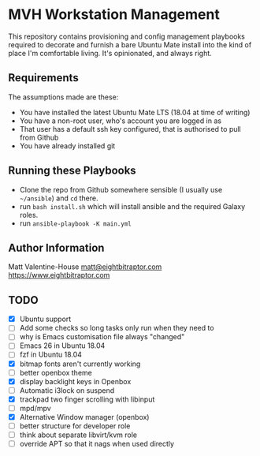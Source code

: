 MVH Workstation Management
=========

This repository contains provisioning and config management playbooks required
to decorate and furnish a bare Ubuntu Mate install into the kind of place I'm
comfortable living. It's opinionated, and always right.

Requirements
------------

The assumptions made are these:

  * You have installed the latest Ubuntu Mate LTS (18.04 at time of writing)
  * You have a non-root user, who's account you are logged in as
  * That user has a default ssh key configured, that is authorised to pull from Github
  * You have already installed git


Running these Playbooks
--------------

* Clone the repo from Github somewhere sensible (I usually use `~/ansible`) and `cd` there.
* run `bash install.sh` which will install ansible and the required Galaxy roles.
* run `ansible-playbook -K main.yml`

Author Information
------------------

Matt Valentine-House
matt@eightbitraptor.com
https://www.eightbitraptor.com

TODO
----

* [X] Ubuntu support
* [ ] Add some checks so long tasks only run when they need to
* [ ] why is Emacs customisation file always "changed"
* [ ] Emacs 26 in Ubuntu 18.04
* [ ] fzf in Ubuntu 18.04
* [X] bitmap fonts aren't currently working
* [ ] better openbox theme
* [X] display backlight keys in Openbox
* [ ] Automatic i3lock on suspend
* [X] trackpad two finger scrolling with libinput
* [ ] mpd/mpv
* [X] Alternative Window manager (openbox)
* [ ] better structure for developer role
* [ ] think about separate libvirt/kvm role
* [ ] override APT so that it nags when used directly
